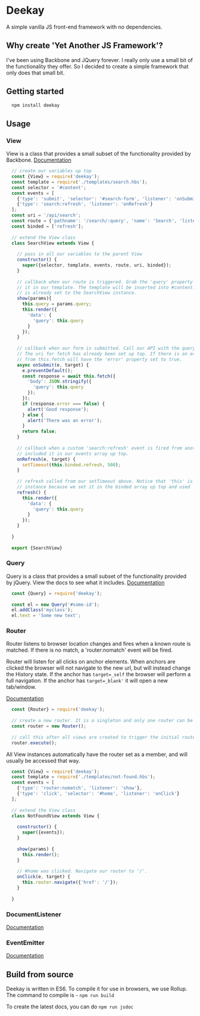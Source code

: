 # Deekay

A simple vanilla JS front-end framework with no dependencies. 

## Why create 'Yet Another JS Framework'?

I've been using Backbone and JQuery forever. I really only use a small bit of the functionality they offer. 
So I decided to create a simple framework that only does that small bit. 

## Getting started

```bash
  npm install deekay
```

## Usage

### View

View is a class that provides a small subset of the functionality provided by Backbone. 
[Documentation](docs/View.html)

```js
  // create our variables up top
  const {View} = require('deekay');
  const template = require('./templates/search.hbs');
  const selector = '#content';
  const events = [
    {'type': 'submit', 'selector': '#search-form', 'listener': 'onSubmit'},
    {'type': 'search:refresh', 'listener': 'onRefresh'}
  ];
  const uri = '/api/search';
  const route = {'pathname': '/search/:query', 'name': 'Search', 'listener': 'show'};
  const binded = ['refresh'];
  
  // extend the View class
  class SearchView extends View {
    
    // pass in all our variables to the parent View
    constructor() {
      super({selector, template, events, route, uri, binded});
    }
    
    // callback when our route is triggered. Grab the 'query' property from params and render 
    // it in our template. The template will be inserted into #content. Notice that 'this' 
    // is already set to the SearchView instance. 
    show(params){
      this.query = params.query;
      this.render({
        'data': {
          'query': this.query 
        }
      });
    }
    
    // callback when our form is submitted. Call our API with the query using this.fetch.
    // The uri for fetch has already been set up top. If there is an error, the returned object
    // from this.fetch will have the 'error' property set to true. 
    async onSubmit(e, target) {
      e.preventDefault();
      const response = await this.fetch({
        'body': JSON.stringify({
          'query': this.query
        });
      });
      if (response.error === false) {
        alert('Good response'); 
      } else {
        alert('There was an error'); 
      }
      return false; 
    }
    
    // callback when a custom 'search:refresh' event is fired from another view because we 
    // included it in our events array up top.
    onRefresh(e, target) {
      setTimeout(this.binded.refresh, 500);
    }
    
    // refresh called from our setTimeout above. Notice that 'this' is already set to the SearchView 
    // instance because we set it in the binded array up top and used 'this.binded.refresh'.
    refresh() {
      this.render({
        'data': {
          'query': this.query 
        }
      }); 
    }
    
  }
  
  export {SearchView}
``` 

### Query

Query is a class that provides a small subset of the functionality provided by jQuery. View the docs to see
what it includes. [Documentation](docs/Query.html)

```js
  const {Query} = require('deekay');
  
  const el = new Query('#some-id');
  el.addClass('myclass');
  el.text = 'Some new text';
```

### Router

Router listens to browser location changes and fires when a known route is matched. If there is no match, a
'router:nomatch' event will be fired.

Router will listen for all clicks on anchor elements. When anchors are clicked the browser will not 
navigate to the new url, but will instead change the History state. If the anchor has `target=_self` the 
browser will perform a full navigation. If the anchor has `target=_blank'` it will open a new tab/window. 

[Documentation](docs/Router.html)

```js
  const {Router} = require('deekay');
  
  // create a new router. It is a singleton and only one router can be created in an application.
  const router = new Router();
  
  // call this after all views are created to trigger the initial route. 
  router.execute();
```

All View instances automatically have the router set as a member, and will usually be accessed that way.

```js
  const {View} = require('deekay');
  const template = require('./templates/not-found.hbs');
  const events = [
    {'type': 'router:nomatch', 'listener': 'show'},
    {'type': 'click', 'selector': '#home', 'listener': 'onClick'}
  ];
  
  // extend the View class
  class NotFoundView extends View {
    
    constructor() {
      super({events});
    }
    
    show(params) {
      this.render();
    }
    
    // #home was clicked. Navigate our router to '/'.
    onClick(e, target) {
      this.router.navigate({'href': '/'});
    }  
     
  }
```

### DocumentListener

[Documentation](docs/DocumentListener.html)

### EventEmitter

[Documentation](docs/EventEmitter.html)

## Build from source

Deekay is written in ES6. To compile it for use in browsers, we use Rollup. The command to compile is - 
`npm run build`

To create the latest docs, you can do `npm run jsdoc`
